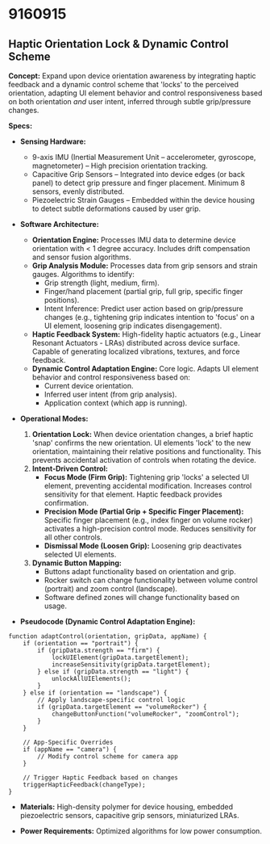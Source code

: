 # 9160915

## Haptic Orientation Lock & Dynamic Control Scheme

**Concept:** Expand upon device orientation awareness by integrating haptic feedback and a dynamic control scheme that 'locks' to the perceived orientation, adapting UI element behavior and control responsiveness based on both orientation *and* user intent, inferred through subtle grip/pressure changes.

**Specs:**

*   **Sensing Hardware:**
    *   9-axis IMU (Inertial Measurement Unit – accelerometer, gyroscope, magnetometer) – High precision orientation tracking.
    *   Capacitive Grip Sensors – Integrated into device edges (or back panel) to detect grip pressure and finger placement. Minimum 8 sensors, evenly distributed.
    *   Piezoelectric Strain Gauges – Embedded within the device housing to detect subtle deformations caused by user grip.
*   **Software Architecture:**
    *   **Orientation Engine:** Processes IMU data to determine device orientation with < 1 degree accuracy.  Includes drift compensation and sensor fusion algorithms.
    *   **Grip Analysis Module:**  Processes data from grip sensors and strain gauges. Algorithms to identify:
        *   Grip strength (light, medium, firm).
        *   Finger/hand placement (partial grip, full grip, specific finger positions).
        *   Intent Inference:  Predict user action based on grip/pressure changes (e.g., tightening grip indicates intention to 'focus' on a UI element, loosening grip indicates disengagement).
    *   **Haptic Feedback System:**  High-fidelity haptic actuators (e.g., Linear Resonant Actuators - LRAs) distributed across device surface. Capable of generating localized vibrations, textures, and force feedback.
    *   **Dynamic Control Adaptation Engine:** Core logic.  Adapts UI element behavior and control responsiveness based on:
        *   Current device orientation.
        *   Inferred user intent (from grip analysis).
        *   Application context (which app is running).

*   **Operational Modes:**
    1.  **Orientation Lock:** When device orientation changes, a brief haptic 'snap' confirms the new orientation. UI elements 'lock' to the new orientation, maintaining their relative positions and functionality.  This prevents accidental activation of controls when rotating the device.
    2.  **Intent-Driven Control:**
        *   **Focus Mode (Firm Grip):**  Tightening grip 'locks' a selected UI element, preventing accidental modification. Increases control sensitivity for that element. Haptic feedback provides confirmation.
        *   **Precision Mode (Partial Grip + Specific Finger Placement):**  Specific finger placement (e.g., index finger on volume rocker) activates a high-precision control mode.  Reduces sensitivity for all other controls.
        *   **Dismissal Mode (Loosen Grip):** Loosening grip deactivates selected UI elements.
    3.  **Dynamic Button Mapping:**
        *   Buttons adapt functionality based on orientation and grip.
        *   Rocker switch can change functionality between volume control (portrait) and zoom control (landscape).
        *   Software defined zones will change functionality based on usage.
*   **Pseudocode (Dynamic Control Adaptation Engine):**

```
function adaptControl(orientation, gripData, appName) {
    if (orientation == "portrait") {
        if (gripData.strength == "firm") {
            lockUIElement(gripData.targetElement);
            increaseSensitivity(gripData.targetElement);
        } else if (gripData.strength == "light") {
            unlockAllUIElements();
        }
    } else if (orientation == "landscape") {
        // Apply landscape-specific control logic
        if (gripData.targetElement == "volumeRocker") {
            changeButtonFunction("volumeRocker", "zoomControl");
        }
    }

    // App-Specific Overrides
    if (appName == "camera") {
        // Modify control scheme for camera app
    }

    // Trigger Haptic Feedback based on changes
    triggerHapticFeedback(changeType);
}
```

*   **Materials:** High-density polymer for device housing, embedded piezoelectric sensors, capacitive grip sensors, miniaturized LRAs.

*   **Power Requirements:** Optimized algorithms for low power consumption.